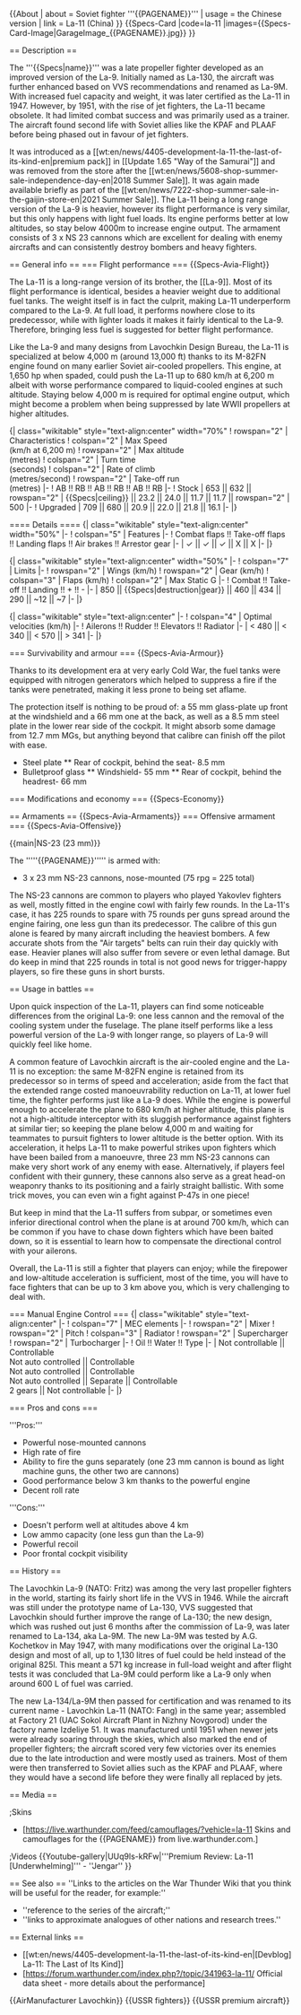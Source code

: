 {{About
| about = Soviet fighter '''{{PAGENAME}}'''
| usage = the Chinese version
| link = La-11 (China)
}}
{{Specs-Card
|code=la-11
|images={{Specs-Card-Image|GarageImage_{{PAGENAME}}.jpg}}
}}

== Description ==
<!-- ''In the description, the first part should be about the history of and the creation and combat usage of the aircraft, as well as its key features. In the second part, tell the reader about the aircraft in the game. Insert a screenshot of the vehicle, so that if the novice player does not remember the vehicle by name, he will immediately understand what kind of vehicle the article is talking about.'' -->
The '''{{Specs|name}}''' was a late propeller fighter developed as an improved version of the La-9. Initially named as La-130, the aircraft was further enhanced based on VVS recommendations and renamed as La-9M. With increased fuel capacity and weight, it was later certified as the La-11 in 1947. However, by 1951, with the rise of jet fighters, the La-11 became obsolete. It had limited combat success and was primarily used as a trainer. The aircraft found second life with Soviet allies like the KPAF and PLAAF before being phased out in favour of jet fighters.

It was introduced as a [[wt:en/news/4405-development-la-11-the-last-of-its-kind-en|premium pack]] in [[Update 1.65 "Way of the Samurai"]] and was removed from the store after the [[wt:en/news/5608-shop-summer-sale-independence-day-en|2018 Summer Sale]]. It was again made available briefly as part of the [[wt:en/news/7222-shop-summer-sale-in-the-gaijin-store-en|2021 Summer Sale]]. The La-11 being a long range version of the La-9 is heavier, however its flight performance is very similar, but this only happens with light fuel loads. Its engine performs better at low altitudes, so stay below 4000m to increase engine output. The armament consists of 3 x NS 23 cannons which are excellent for dealing with enemy aircrafts and can consistently destroy bombers and heavy fighters.

== General info ==
=== Flight performance ===
{{Specs-Avia-Flight}}
<!-- ''Describe how the aircraft behaves in the air. Speed, manoeuvrability, acceleration and allowable loads - these are the most important characteristics of the vehicle.'' -->
The La-11 is a long-range version of its brother, the [[La-9]]. Most of its flight performance is identical, besides a heavier weight due to additional fuel tanks. The weight itself is in fact the culprit, making La-11 underperform compared to the La-9. At full load, it performs nowhere close to its predecessor, while with lighter loads it makes it fairly identical to the La-9. Therefore, bringing less fuel is suggested for better flight performance.

Like the La-9 and many designs from Lavochkin Design Bureau, the La-11 is specialized at below 4,000 m (around 13,000 ft) thanks to its M-82FN engine found on many earlier Soviet air-cooled propellers. This engine, at 1,650 hp when spaded, could push the La-11 up to 680 km/h at 6,200 m albeit with worse performance compared to liquid-cooled engines at such altitude. Staying below 4,000 m is required for optimal engine output, which might become a problem when being suppressed by late WWII propellers at higher altitudes.

{| class="wikitable" style="text-align:center" width="70%"
! rowspan="2" | Characteristics
! colspan="2" | Max Speed<br>(km/h at 6,200 m)
! rowspan="2" | Max altitude<br>(metres)
! colspan="2" | Turn time<br>(seconds)
! colspan="2" | Rate of climb<br>(metres/second)
! rowspan="2" | Take-off run<br>(metres)
|-
! AB !! RB !! AB !! RB !! AB !! RB
|-
! Stock
| 653 || 632 || rowspan="2" | {{Specs|ceiling}} || 23.2 || 24.0 || 11.7 || 11.7 || rowspan="2" | 500
|-
! Upgraded
| 709 || 680 || 20.9 || 22.0 || 21.8 || 16.1
|-
|}

==== Details ====
{| class="wikitable" style="text-align:center" width="50%"
|-
! colspan="5" | Features
|-
! Combat flaps !! Take-off flaps !! Landing flaps !! Air brakes !! Arrestor gear
|-
| ✓ || ✓ || ✓ || X || X     <!-- ✓ -->
|-
|}

{| class="wikitable" style="text-align:center" width="50%"
|-
! colspan="7" | Limits
|-
! rowspan="2" | Wings (km/h)
! rowspan="2" | Gear (km/h)
! colspan="3" | Flaps (km/h)
! colspan="2" | Max Static G
|-
! Combat !! Take-off !! Landing !! + !! -
|-
| 850 <!-- {{Specs|destruction|body}} --> || {{Specs|destruction|gear}} || 460 || 434 || 290 || ~12 || ~7
|-
|}

{| class="wikitable" style="text-align:center"
|-
! colspan="4" | Optimal velocities (km/h)
|-
! Ailerons !! Rudder !! Elevators !! Radiator
|-
| < 480 || < 340 || < 570 || > 341
|-
|}

=== Survivability and armour ===
{{Specs-Avia-Armour}}
<!-- ''Examine the survivability of the aircraft. Note how vulnerable the structure is and how secure the pilot is, whether the fuel tanks are armoured, etc. Describe the armour, if there is any, and also mention the vulnerability of other critical aircraft systems.'' -->
Thanks to its development era at very early Cold War, the fuel tanks were equipped with nitrogen generators which helped to suppress a fire if the tanks were penetrated, making it less prone to being set aflame.

The protection itself is nothing to be proud of: a 55 mm glass-plate up front at the windshield and a 66 mm one at the back, as well as a 8.5 mm steel plate in the lower rear side of the cockpit. It might absorb some damage from 12.7 mm MGs, but anything beyond that calibre can finish off the pilot with ease.

* Steel plate
** Rear of cockpit, behind the seat- 8.5 mm
* Bulletproof glass
** Windshield- 55 mm
** Rear of cockpit, behind the headrest- 66 mm

=== Modifications and economy ===
{{Specs-Economy}}

== Armaments ==
{{Specs-Avia-Armaments}}
=== Offensive armament ===
{{Specs-Avia-Offensive}}
<!-- ''Describe the offensive armament of the aircraft, if any. Describe how effective the cannons and machine guns are in a battle, and also what belts or drums are better to use. If there is no offensive weaponry, delete this subsection.'' -->
{{main|NS-23 (23 mm)}}

The '''''{{PAGENAME}}''''' is armed with:

* 3 x 23 mm NS-23 cannons, nose-mounted (75 rpg = 225 total)

The NS-23 cannons are common to players who played Yakovlev fighters as well, mostly fitted in the engine cowl with fairly few rounds. In the La-11's case, it has 225 rounds to spare with 75 rounds per guns spread around the engine fairing, one less gun than its predecessor. The calibre of this gun alone is feared by many aircraft including the heaviest bombers. A few accurate shots from the "Air targets" belts can ruin their day quickly with ease. Heavier planes will also suffer from severe or even lethal damage. But do keep in mind that 225 rounds in total is not good news for trigger-happy players, so fire these guns in short bursts.

== Usage in battles ==
<!-- ''Describe the tactics of playing in the aircraft, the features of using aircraft in a team and advice on tactics. Refrain from creating a "guide" - do not impose a single point of view, but instead, give the reader food for thought. Examine the most dangerous enemies and give recommendations on fighting them. If necessary, note the specifics of the game in different modes (AB, RB, SB).'' -->
Upon quick inspection of the La-11, players can find some noticeable differences from the original La-9: one less cannon and the removal of the cooling system under the fuselage. The plane itself performs like a less powerful version of the La-9 with longer range, so players of La-9 will quickly feel like home.

A common feature of Lavochkin aircraft is the air-cooled engine and the La-11 is no exception: the same M-82FN engine is retained from its predecessor so in terms of speed and acceleration; aside from the fact that the extended range costed manoeuvrability reduction on La-11, at lower fuel time, the fighter performs just like a La-9 does. While the engine is powerful enough to accelerate the plane to 680 km/h at higher altitude, this plane is not a high-altitude interceptor with its sluggish performance against fighters at similar tier; so keeping the plane below 4,000 m and waiting for teammates to pursuit fighters to lower altitude is the better option. With its acceleration, it helps La-11 to make powerful strikes upon fighters which have been bailed from a manoeuvre, three 23 mm NS-23 cannons can make very short work of any enemy with ease. Alternatively, if players feel confident with their gunnery, these cannons also serve as a great head-on weaponry thanks to its positioning and a fairly straight ballistic. With some trick moves, you can even win a fight against P-47s in one piece!

But keep in mind that the La-11 suffers from subpar, or sometimes even inferior directional control when the plane is at around 700 km/h, which can be common if you have to chase down fighters which have been baited down, so it is essential to learn how to compensate the directional control with your ailerons.

Overall, the La-11 is still a fighter that players can enjoy; while the firepower and low-altitude acceleration is sufficient, most of the time, you will have to face fighters that can be up to 3 km above you, which is very challenging to deal with.

=== Manual Engine Control ===
{| class="wikitable" style="text-align:center"
|-
! colspan="7" | MEC elements
|-
! rowspan="2" | Mixer
! rowspan="2" | Pitch
! colspan="3" | Radiator
! rowspan="2" | Supercharger
! rowspan="2" | Turbocharger
|-
! Oil !! Water !! Type
|-
| Not controllable || Controllable<br>Not auto controlled || Controllable<br>Not auto controlled || Controllable<br>Not auto controlled || Separate || Controllable<br>2 gears || Not controllable
|-
|}

=== Pros and cons ===
<!-- ''Summarise and briefly evaluate the vehicle in terms of its characteristics and combat effectiveness. Mark its pros and cons in the bulleted list. Try not to use more than 6 points for each of the characteristics. Avoid using categorical definitions such as "bad", "good" and the like - use substitutions with softer forms such as "inadequate" and "effective".'' -->

'''Pros:'''

* Powerful nose-mounted cannons
* High rate of fire
* Ability to fire the guns separately (one 23 mm cannon is bound as light machine guns, the other two are cannons)
* Good performance below 3 km thanks to the powerful engine
* Decent roll rate

'''Cons:'''

* Doesn't perform well at altitudes above 4 km
* Low ammo capacity (one less gun than the La-9)
* Powerful recoil
* Poor frontal cockpit visibility

== History ==
<!-- ''Describe the history of the creation and combat usage of the aircraft in more detail than in the introduction. If the historical reference turns out to be too long, take it to a separate article, taking a link to the article about the vehicle and adding a block "/History" (example: <nowiki>https://wiki.warthunder.com/(Vehicle-name)/History</nowiki>) and add a link to it here using the <code>main</code> template. Be sure to reference text and sources by using <code><nowiki><ref></ref></nowiki></code>, as well as adding them at the end of the article with <code><nowiki><references /></nowiki></code>. This section may also include the vehicle's dev blog entry (if applicable) and the in-game encyclopedia description (under <code><nowiki>=== In-game description ===</nowiki></code>, also if applicable).'' -->
The Lavochkin La-9 (NATO: Fritz) was among the very last propeller fighters in the world, starting its fairly short life in the VVS in 1946. While the aircraft was still under the prototype name of La-130, VVS suggested that Lavochkin should further improve the range of La-130; the new design, which was rushed out just 6 months after the commission of La-9, was later renamed to La-134, aka La-9M. The new La-9M was tested by A.G. Kochetkov in May 1947, with many modifications over the original La-130 design and most of all, up to 1,130 litres of fuel could be held instead of the original 825l. This meant a 571 kg increase in full-load weight and after flight tests it was concluded that La-9M could perform like a La-9 only when around 600 L of fuel was carried.

The new La-134/La-9M then passed for certification and was renamed to its current name - Lavochkin La-11 (NATO: Fang) in the same year; assembled at Factory 21 (UAC Sokol Aircraft Plant in Nizhny Novgorod) under the factory name Izdeliye 51. It was manufactured until 1951 when newer jets were already soaring through the skies, which also marked the end of propeller fighters; the aircraft scored very few victories over its enemies due to the late introduction and were mostly used as trainers. Most of them were then transferred to Soviet allies such as the KPAF and PLAAF, where they would have a second life before they were finally all replaced by jets.

== Media ==
<!-- ''Excellent additions to the article would be video guides, screenshots from the game, and photos.'' -->

;Skins

* [https://live.warthunder.com/feed/camouflages/?vehicle=la-11 Skins and camouflages for the {{PAGENAME}} from live.warthunder.com.]

;Videos
{{Youtube-gallery|UUq9ls-kRFw|'''Premium Review: La-11 [Underwhelming]''' - ''Jengar'' }}

== See also ==
''Links to the articles on the War Thunder Wiki that you think will be useful for the reader, for example:''

* ''reference to the series of the aircraft;''
* ''links to approximate analogues of other nations and research trees.''

== External links ==
<!-- ''Paste links to sources and external resources, such as:''
* ''topic on the official game forum;''
* ''other literature.'' -->

* [[wt:en/news/4405-development-la-11-the-last-of-its-kind-en|[Devblog] La-11: The Last of Its Kind]]
* [https://forum.warthunder.com/index.php?/topic/341963-la-11/ Official data sheet - more details about the performance]

{{AirManufacturer Lavochkin}}
{{USSR fighters}}
{{USSR premium aircraft}}